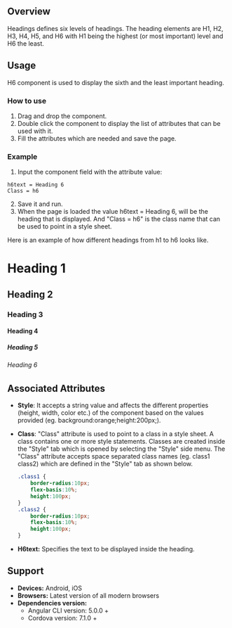 ## Overview 
Headings defines six levels of headings. The heading elements are H1, H2, H3, H4, H5, and H6 with H1 being the highest (or most important) level and H6 the least.

## Usage
H6 component is used to display the sixth and the least important heading.

### How to use   
1. Drag and drop the component. 
2. Double click the component to display the list of attributes that can be used with it.
3. Fill the attributes which are needed and save the page.

### Example
1. Input the component field with the attribute value:
``` 
h6text = Heading 6
Class = h6
```
2. Save it and run.
3. When the page is loaded the value h6text = Heading 6, will be the heading that is displayed. And "Class = h6" is the class name that can be used to point in a style sheet.

Here is an example of how different headings from h1 to h6 looks like.
# Heading 1
## Heading 2
### Heading 3
#### Heading 4
##### Heading 5
###### Heading 6

## Associated Attributes
- **Style**: It accepts a string value and affects the different properties (height, width, color etc.) of the component based on the values provided (eg. background:orange;height:200px;).

- **Class**: "Class" attribute is used to point to a class in a style sheet. A class contains one or more style statements. Classes are created inside the "Style" tab which is opened by selecting the "Style" side menu. The "Class" attribute accepts space separated class names (eg. class1 class2) which are defined in the "Style" tab as shown below.
    ```css
    .class1 {
        border-radius:10px;
        flex-basis:10%;
        height:100px;
    }
    .class2 {
        border-radius:10px;
        flex-basis:10%;
        height:100px;
    }
    
- **H6text:** Specifies the text to be displayed inside the heading.

## Support
- **Devices:** Android, iOS
- **Browsers:**  Latest version of all modern browsers
- **Dependencies version:** 
    - Angular CLI version: 5.0.0 + 
    - Cordova version: 7.1.0 +

